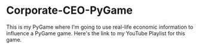 # Corporate-CEO-PyGame

This is my PyGame where I'm going to use real-life economic information to influence a PyGame game. Here's the link to my YouTube Playlist for this game.

